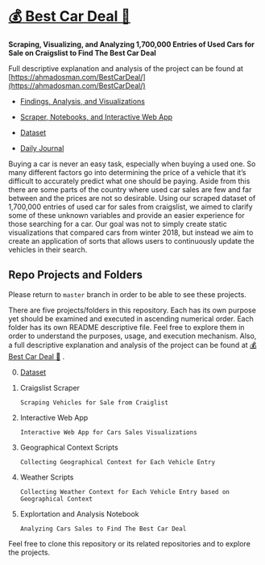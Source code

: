 # [:moneybag: Best Car Deal :car:](https://ahmadosman.com/BestCarDeal/)

**Scraping, Visualizing, and Analyzing 1,700,000 Entries of Used Cars for Sale on Craigslist to Find The Best Car Deal**

Full descriptive explanation and analysis of the project can be found at [https://ahmadosman.com/BestCarDeal/](https://ahmadosman.com/BestCarDeal/)

* [Findings, Analysis, and Visualizations](https://ahmadosman.com/BestCarDeal/)
 
* [Scraper, Notebooks, and Interactive Web App](https://github.com/Ahmad-Magdy-Osman/BestCarDeal/)

* [Dataset](http://knuth.luther.edu/~osmaah02/cars.csv)

* [Daily Journal](https://ahmadosman.com/BestCarDealJournal/)

Buying a car is never an easy task, especially when buying a used one. So many different factors go into determining the price of a vehicle that it’s difficult to accurately predict what one should be paying. Aside from this there are some parts of the country where used car sales are few and far between and the prices are not so desirable. Using our scraped dataset of 1,700,000 entries of used car for sales from craigslist, we aimed to clarify some of these unknown variables and provide an easier experience for those searching for a car. Our goal was not to simply create static visualizations that compared cars from winter 2018, but instead we aim to create an application of sorts that allows users to continuously update the vehicles in their search.

## Repo Projects and Folders

Please return to `master` branch in order to be able to see these projects.

There are five projects/folders in this repository. Each has its own purpose yet should be examined and executed in ascending numerical order. Each folder has its own README descriptive file. Feel free to explore them in order to understand the purposes, usage, and execution mechanism. Also, a full descriptive explanation and analysis of the project can be found at [:moneybag: Best Car Deal :car:](https://ahmadosman.com/BestCarDeal/)
.

0. [Dataset](http://knuth.luther.edu/~osmaah02/cars.csv)

1. Craigslist Scraper
   
   ```Scraping Vehicles for Sale from Craiglist```

2. Interactive Web App

    ```Interactive Web App for Cars Sales Visualizations```

3. Geographical Context Scripts

    ```Collecting Geographical Context for Each Vehicle Entry```

4. Weather Scripts

    ```Collecting Weather Context for Each Vehicle Entry based on Geographical Context```

5. Explortation and Analysis Notebook
    
    ```Analyzing Cars Sales to Find The Best Car Deal```

Feel free to clone this repository or its related repositories and to explore the projects.

